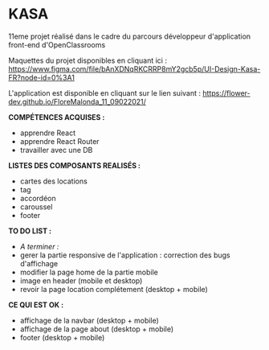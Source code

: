 # KASA

11eme projet réalisé dans le cadre du parcours développeur d'application front-end d'OpenClassrooms 

Maquettes du projet disponibles en cliquant ici : https://www.figma.com/file/bAnXDNqRKCRRP8mY2gcb5p/UI-Design-Kasa-FR?node-id=0%3A1 

L'application est disponible en cliquant sur le lien suivant : https://flower-dev.github.io/FloreMalonda_11_09022021/

**COMPÉTENCES ACQUISES :**
- apprendre React
- apprendre React Router
- travailler avec une DB


**LISTES DES COMPOSANTS REALISÉS :**
- cartes des locations
- tag 
- accordéon
- caroussel
- footer


**TO DO LIST :** 

- *A terminer :*
- gerer la partie responsive de l'application : correction des bugs d'affichage
- modifier la page home de la partie mobile
- image en header (mobile et desktop)
- revoir la page location complétement (desktop + mobile)


**CE QUI EST OK :**
- affichage de la navbar (desktop + mobile)
- affichage de la page about (desktop + mobile)
- footer (desktop + mobile)

